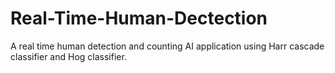 # Real-Time-Human-Dectection
A real time human detection and counting AI application using Harr cascade classifier and Hog classifier.
